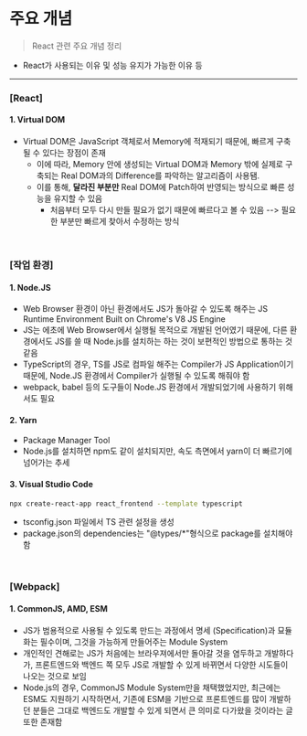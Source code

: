 # 주요 개념
> React 관련 주요 개념 정리

* React가 사용되는 이유 및 성능 유지가 가능한 이유 등

<hr>

### [React]

#### 1. Virtual DOM
* Virtual DOM은 JavaScript 객체로서 Memory에 적재되기 때문에, 빠르게 구축될 수 있다는 장점이 존재
  * 이에 따라, Memory 안에 생성되는 Virtual DOM과 Memory 밖에 실제로 구축되는 Real DOM과의 Difference를 파악하는 알고리즘이 사용됌.
  * 이를 통해, <strong>달라진 부분만</strong> Real DOM에 Patch하여 반영되는 방식으로 빠른 성능을 유지할 수 있음 
    * 처음부터 모두 다시 만들 필요가 없기 때문에 빠르다고 볼 수 있음 --> 필요한 부분만 빠르게 찾아서 수정하는 방식

<br>

### [작업 환경]

#### 1. Node.JS
* Web Browser 환경이 아닌 환경에서도 JS가 돌아갈 수 있도록 해주는 JS Runtime Environment Built on Chrome's V8 JS Engine
* JS는 에초에 Web Browser에서 실행될 목적으로 개발된 언어였기 때문에, 다른 환경에서도 JS를 쓸 때 Node.js를 설치하는 하는 것이 보편적인 방법으로 통하는 것 같음
* TypeScript의 경우, TS를 JS로 컴파일 해주는 Compiler가 JS Application이기 때문에, Node.JS 환경에서 Compiler가 실행될 수 있도록 해줘야 함
* webpack, babel 등의 도구들이 Node.JS 환경에서 개발되었기에 사용하기 위해서도 필요


#### 2. Yarn
* Package Manager Tool
* Node.js를 설치하면 npm도 같이 설치되지만, 속도 측면에서 yarn이 더 빠르기에 넘어가는 추세

#### 3. Visual Studio Code
```zsh
npx create-react-app react_frontend --template typescript
```
* tsconfig.json 파일에서 TS 관련 설정을 생성
* package.json의 dependencies는 "@types/*"형식으로 package를 설치해야 함


<br>


### [Webpack]

#### 1. CommonJS, AMD, ESM
* JS가 범용적으로 사용될 수 있도록 만드는 과정에서 명세 (Specification)과 묘듈화는 필수이며, 그것을 가능하게 만들어주는 Module System
* 개인적인 견해로는 JS가 처음에는 브라우져에서만 돌아갈 것을 염두하고 개발하다가, 프론트엔드와 백엔드 쪽 모두 JS로 개발할 수 있게 바뀌면서 다양한 시도들이 나오는 것으로 보임
* Node.js의 경우, CommonJS Module System만을 채택했었지만, 최근에는 ESM도 지원하기 시작하면서, 기존에 ESM을 기반으로 프론트엔드를 많이 개발하던 분들은 그대로 백엔드도 개발할 수 있게 되면서 큰 의미로 다가왔을 것이라는 글 또한 존재함
